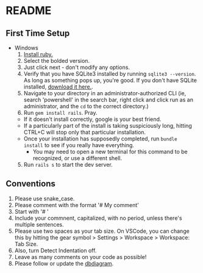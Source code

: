 # README

## First Time Setup
- Windows
  1. [Install ruby.](https://rubyinstaller.org/downloads/)
    1. Select the bolded version.
    2. Just click next - don't modify any options.
  2. Verify that you have SQLite3 installed by running `sqlite3 --version`. As long as something pops up, you're good. If you don't have SQLite installed, [download it here.](https://www.sqlite.org/index.html).
  3. Navigate to your directory in an administrator-authorized CLI (ie, search 'powershell' in the search bar, right click and click run as an administrator, and the `cd` to the correct directory.)
  4. Run `gem install rails`. Pray. 
    - If it doesn't install correctly, google is your best friend. 
    - If a particularly part of the install is taking suspiciously long, hitting CTRL+C will stop only that particular installation.
    - Once your installation has supposedly completed, run `bundle install` to see if you really have everything.
      - You may need to open a new terminal for this command to be recognized, or use a different shell.
  5. Run `rails s` to start the dev server.


## Conventions
1. Please use snake_case.
2. Please comment with the format '# My comment'
  1. Start with '# '
  2. Include your commnent, capitalized, with no period, unless there's multiple sentences.
3. Please use two spaces as your tab size. On VSCode, you can change this by hitting the gear symbol > Settings > Workspace > Workspace: Tab Size. 
  1. Also, turn Detect Indentation off. 
3. Leave as many comments on your code as possible!
4. Please follow or update the [dbdiagram](https://dbdiagram.io/d/shiftoverflowed-65c58cdcac844320aec7146c).